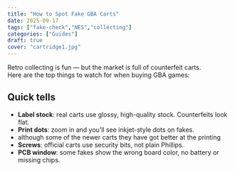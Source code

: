 ```yaml
---
title: "How to Spot Fake GBA Carts"
date: 2025-09-17
tags: ["fake-check","NES","collecting"]
categories: ["Guides"]
draft: true
cover: "cartridge1.jpg"
---
```

Retro collecting is fun — but the market is full of counterfeit carts.  
Here are the top things to watch for when buying GBA games:


## Quick tells
- **Label stock**: real carts use glossy, high-quality stock. Counterfeits look flat.
- **Print dots**: zoom in and you’ll see inkjet-style dots on fakes.
- although some of the newer carts they have got better at the printing
- **Screws**: official carts use security bits, not plain Phillips.
- **PCB window**: some fakes show the wrong board color, no battery or missing chips.

